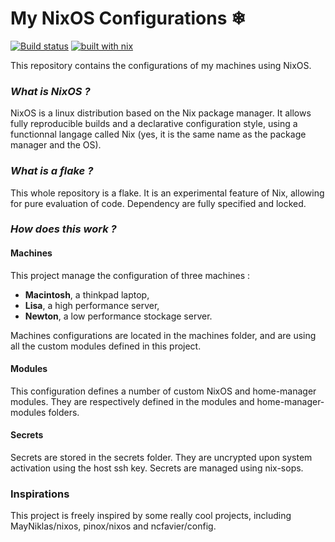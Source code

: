 # My NixOS Configurations ❄ 
[![Build status](https://ci.julienmalka.me/badges/nix-eval-nix-config.svg)](https://ci.julienmalka.me/#/builders/5) [![built with nix](https://img.shields.io/static/v1?logo=nixos&logoColor=white&label=&message=Built%20with%20Nix&color=41439a)](https://builtwithnix.org)

This repository contains the configurations of my machines using NixOS. 

### *What is NixOS ?*

NixOS is a linux distribution based on the Nix package manager. It allows fully reproducible builds and a declarative configuration style, using a functionnal langage called Nix (yes, it is the same name as the package manager and the OS).

### *What is a flake ?*

This whole repository is a flake. It is an experimental feature of Nix, allowing for pure evaluation of code. Dependency are fully specified and locked.

### *How does this work ?*

#### Machines 

This project manage the configuration of three machines :
- **Macintosh**, a thinkpad laptop,
- **Lisa**, a high performance server,
- **Newton**, a low performance stockage server.

Machines configurations are located in the machines folder, and are using all the custom modules defined in this project.

#### Modules

This configuration defines a number of custom NixOS and home-manager modules. They are respectively defined in the modules and home-manager-modules folders.

#### Secrets

Secrets are stored in the secrets folder. They are uncrypted upon system activation using the host ssh key. Secrets are managed using nix-sops.

### Inspirations 

This project is freely inspired by some really cool projects, including MayNiklas/nixos, pinox/nixos and ncfavier/config.


